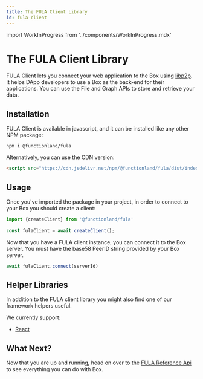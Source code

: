 ```yaml
---
title: The FULA Client Library
id: fula-client
---
```

import WorkInProgress from '../components/WorkInProgress.mdx'

# The FULA Client Library
FULA Client lets you connect your web application to the Box using [libp2p](https://libp2p.io/). It helps DApp developers to use a Box as the back-end for their applications. You can use the File and Graph APIs to store and retrieve your data.

## Installation
FULA Client is available in javascript, and it can be installed like any other NPM package:

```shell
npm i @functionland/fula
```

Alternatively, you can use the CDN version:

```html
<script src="https://cdn.jsdelivr.net/npm/@functionland/fula/dist/index.js"></script>
```

## Usage
Once you've imported the package in your project, in order to connect to your Box you should create a client:
```javascript
import {createClient} from '@functionland/fula'
 
const fulaClient = await createClient();
```
Now that you have a FULA client instance, you can connect it to the Box server. You must have the base58 PeerID string provided by your Box server. 
```javascript
await fulaClient.connect(serverId)
```

## Helper Libraries

In addition to the FULA client library you might also find one of our framework helpers useful.

We currently support:

* [React](https://www.npmjs.com/package/@functionland/fula-client-react)

## What Next?

Now that you are up and running, head on over to the [FULA Reference Api](/api) to see everything you can do with Box.

<WorkInProgress />
